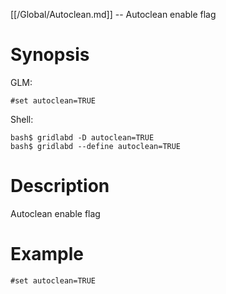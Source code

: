[[/Global/Autoclean.md]] -- Autoclean enable flag

# Synopsis
GLM:
~~~
#set autoclean=TRUE
~~~
Shell:
~~~
bash$ gridlabd -D autoclean=TRUE
bash$ gridlabd --define autoclean=TRUE
~~~

# Description

Autoclean enable flag

# Example

~~~
#set autoclean=TRUE
~~~
